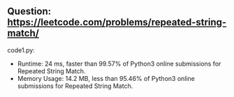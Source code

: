 ## Question: https://leetcode.com/problems/repeated-string-match/

code1.py:
* Runtime: 24 ms, faster than 99.57% of Python3 online submissions for Repeated String Match.
* Memory Usage: 14.2 MB, less than 95.46% of Python3 online submissions for Repeated String Match.